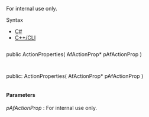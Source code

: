 For internal use only.

Syntax

* [C#](#i-syntax-CS)
* [C++/CLI](#i-syntax-CPP2005)

```
```
public ActionProperties( 
   AfActionProp* pAfActionProp
)
```
```

```
```
public:
ActionProperties( 
   AfActionProp* pAfActionProp
)
```
```

#### Parameters

*pAfActionProp*
:   For internal use only.


